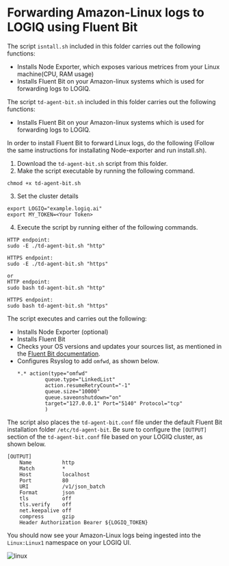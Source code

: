 # Forwarding Amazon-Linux logs to LOGIQ using Fluent Bit

The script `isntall.sh` included in this folder carries out the following functions:
- Installs Node Exporter, which exposes various metrices from your Linux machine(CPU, RAM usage)
- Installs Fluent Bit on your Amazon-linux systems which is used for forwarding logs to LOGIQ.

The script `td-agent-bit.sh` included in this folder carries out the following functions:
- Installs Fluent Bit on your Amazon-linux systems which is used for forwarding logs to LOGIQ.

In order to install Fluent Bit to forward Linux logs, do the following (Follow the same instructions for installating Node-exporter and run install.sh). 

1. Download the `td-agent-bit.sh` script from this folder. 
2. Make the script executable by running the following command. 
  ```
  chmod +x td-agent-bit.sh
  ```
3. Set the cluster details
  ```
  export LOGIQ="example.logiq.ai"
  export MY_TOKEN=<Your Token>
  ```
4. Execute the script by running either of the following commands.
  ```
  HTTP endpoint:
  sudo -E ./td-agent-bit.sh "http"
  
  HTTPS endpoint:
  sudo -E ./td-agent-bit.sh "https"
  
  or
  HTTP endpoint:
  sudo bash td-agent-bit.sh "http"
  
  HTTPS endpoint:
  sudo bash td-agent-bit.sh "https"
  ```

The script executes and carries out the following:
- Installs Node Exporter (optional)
- Installs Fluent Bit
- Checks your OS versions and updates your sources list, as mentioned in the [Fluent Bit documentation](https://docs.fluentbit.io/manual/installation/linux/ubuntu#update-your-sources-lists). 
- Configures Rsyslog to add `omfwd`, as shown below.
  ```
  *.* action(type="omfwd"
           queue.type="LinkedList"
           action.resumeRetryCount="-1"
           queue.size="10000"
           queue.saveonshutdown="on"
           target="127.0.0.1" Port="5140" Protocol="tcp"
           )
  ```
  
The script also places the `td-agent-bit.conf` file under the default Fluent Bit installation folder `/etc/td-agent-bit`. Be sure to configure the `[OUTPUT]` section of the `td-agent-bit.conf` file based on your LOGIQ cluster, as shown below. 
  
```
[OUTPUT]
    Name          http
    Match         *
    Host          localhost
    Port          80
    URI           /v1/json_batch
    Format        json
    tls           off
    tls.verify    off
    net.keepalive off
    compress      gzip
    Header Authorization Bearer ${LOGIQ_TOKEN}
```


You should now see your Amazon-Linux logs being ingested into the `Linux:Linux1` namespace on your LOGIQ UI. 

![linux](https://user-images.githubusercontent.com/67860971/133257871-58663332-995c-4849-9638-8fe96826296a.png)

